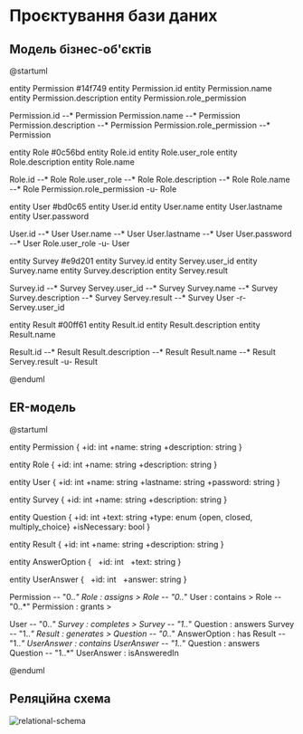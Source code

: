 # Проєктування бази даних
 
 
## Модель бізнес-об'єктів

@startuml

entity Permission #14f749
entity Permission.id
entity Permission.name
entity Permission.description
entity Permission.role_permission

Permission.id --* Permission
Permission.name --* Permission
Permission.description --* Permission
Permission.role_permission --* Permission 
 
entity Role #0c56bd
entity Role.id
entity Role.user_role
entity Role.description
entity Role.name

Role.id --* Role
Role.user_role --* Role
Role.description --* Role
Role.name --* Role
Permission.role_permission -u- Role

entity User #bd0c65
entity User.id
entity User.name
entity User.lastname
entity User.password

User.id --* User
User.name --* User
User.lastname --* User
User.password --* User
Role.user_role -u- User

entity Survey #e9d201
entity Survey.id
entity Servey.user_id
entity Survey.name
entity Survey.description
entity Servey.result

Survey.id --* Survey
Servey.user_id --* Survey
Survey.name --* Survey
Survey.description --* Survey
Servey.result --* Survey
User -r- Servey.user_id

entity Result #00ff61
entity Result.id
entity Result.description
entity Result.name

Result.id --* Result
Result.description --* Result
Result.name --* Result
Servey.result -u- Result

@enduml 

## ER-модель
@startuml

entity Permission {
  +id: int
  +name: string
  +description: string
}

entity Role {
  +id: int
  +name: string
  +description: string
}

entity User {
  +id: int
  +name: string
  +lastname: string
  +password: string
}

entity Survey {
  +id: int
  +name: string
  +description: string
}

entity Question {
  +id: int
  +text: string
  +type: enum {open, closed, multiply_choice}
  +isNecessary: bool
}

entity Result {
  +id: int
  +name: string
  +description: string
}

entity AnswerOption {
  +id: int
  +text: string
}

entity UserAnswer {
  +id: int
  +answer: string
}

Permission -- "0..*" Role : assigns >
Role -- "0..*" User : contains >
Role -- "0..*" Permission : grants >

User -- "0..*" Survey : completes >
Survey -- "1..*" Question : answers
Survey -- "1..*" Result : generates >
Question -- "0..*" AnswerOption : has
Result -- "1..*" UserAnswer : contains
UserAnswer -- "1..*" Question : answers
Question -- "1..*" UserAnswer : isAnsweredIn


@enduml

##  Реляційна схема

![relational-schema](https://github.com/user-attachments/assets/cf55f090-77ab-4c5a-89e2-a522d5a49361)



